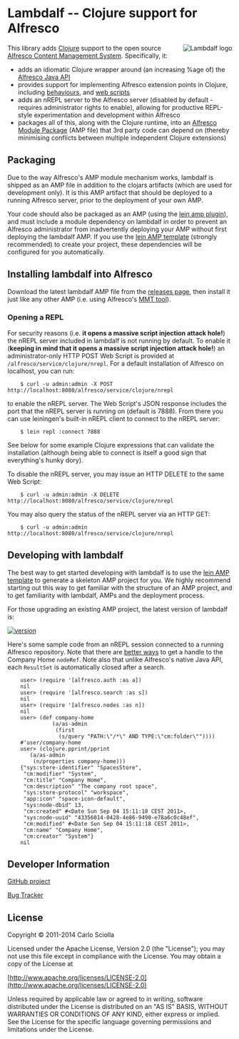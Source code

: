 # Lambdalf -- Clojure support for Alfresco

<img src="https://raw.githubusercontent.com/lambdalf/lambdalf/gh-pages/images/logo-small.png"
 alt="Lambdalf logo" title="Two logos at the price of one!" align="right" />

This library adds [Clojure](http://www.clojure.org/) support to the open source
[Alfresco Content Management System](http://www.alfresco.com/). Specifically, it:

 * adds an idiomatic Clojure wrapper around (an increasing %age of) the [Alfresco Java API](http://wiki.alfresco.com/wiki/Java_Foundation_API)
 * provides support for implementing Alfresco extension points in Clojure, including
   [behaviours](https://github.com/lambdalf/lambdalf/blob/master/src/clojure/alfresco/behave.clj), and
   [web scripts](https://github.com/lambdalf/lambdalf/blob/master/src/clojure/spring/surf/webscript.clj)
 * adds an nREPL server to the Alfresco server (disabled by default - requires administrator rights to enable),
   allowing for productive REPL-style experimentation and development within Alfresco
 * packages all of this, along with the Clojure runtime, into an [Alfresco Module Package](http://wiki.alfresco.com/wiki/AMP_Files)
   (AMP file) that 3rd party code can depend on (thereby minimising conflicts between multiple independent Clojure extensions)

## Packaging
Due to the way Alfresco's AMP module mechanism works, lambdalf is shipped as an AMP file in addition to the clojars
artifacts (which are used for development only).  It is this AMP artifact that should be deployed to a running
Alfresco server, prior to the deployment of your own AMP.

Your code should also be packaged as an AMP (using the [lein amp plugin](https://github.com/lambdalf/lein-amp)), and must
include a module dependency on lambdalf in order to prevent an Alfresco administrator from inadvertently deploying
your AMP without first deploying the lambdalf AMP. If you use the [lein AMP template](https://github.com/lambdalf/amp-template)
(strongly recommended) to create your project, these dependencies will be configured for you automatically.

## Installing lambdalf into Alfresco

Download the latest lambdalf AMP file from the [releases page](https://github.com/lambdalf/lambdalf/releases), then
install it just like any other AMP (i.e. using Alfresco's [MMT tool](https://wiki.alfresco.com/wiki/Module_Management_Tool)).

### Opening a REPL

For security reasons (i.e. **it opens a massive script injection attack hole!**) the nREPL server included in lambdalf is
not running by default. To enable it (**keeping in mind that it opens a massive script injection attack hole!**) an
administrator-only HTTP POST Web Script is provided at `/alfresco/service/clojure/nrepl`. For a default installation
of Alfresco on localhost, you can run:

```shell
    $ curl -u admin:admin -X POST http://localhost:8080/alfresco/service/clojure/nrepl
```

to enable the nREPL server.  The Web Script's JSON response includes the port that the nREPL server is running on
(default is 7888).  From there you can use leiningen's built-in nREPL client to connect to the nREPL server:

```shell
    $ lein repl :connect 7888
```

See below for some example Clojure expressions that can validate the installation (although being able to connect is
itself a good sign that everything's hunky dory).

To disable the nREPL server, you may issue an HTTP DELETE to the same Web Script:

```shell
    $ curl -u admin:admin -X DELETE http://localhost:8080/alfresco/service/clojure/nrepl
```

You may also query the status of the nREPL server via an HTTP GET:

```shell
    $ curl -u admin:admin http://localhost:8080/alfresco/service/clojure/nrepl
```

## Developing with lambdalf

The best way to get started developing with lambdalf is to use the [lein AMP template](https://github.com/lambdalf/amp-template)
to generate a skeleton AMP project for you.  We highly recommend starting out this way to get familiar with the structure of an
AMP project, and to get familiarity with lambdalf, AMPs and the deployment process.

For those upgrading an existing AMP project, the latest version of lambdalf is:

[![version](https://clojars.org/org.clojars.lambdalf/lambdalf/latest-version.svg)](https://clojars.org/org.clojars.lambdalf/lambdalf)

Here's some sample code from an nREPL session connected to a running Alfresco repository. Note that there are
[better ways](https://github.com/lambdalf/lambdalf/blob/master/src/clojure/alfresco/nodes.clj#L65) to get a handle to the Company
Home `nodeRef`.  Note also that unlike Alfresco's native Java API, each `ResultSet` is automatically closed after a search.

```
    user> (require '[alfresco.auth :as a])
    nil
    user> (require '[alfresco.search :as s])
    nil
    user> (require '[alfresco.nodes :as n])
    nil
    user> (def company-home
              (a/as-admin
               (first
                (s/query "PATH:\"/*\" AND TYPE:\"cm:folder\""))))
    #'user/company-home
    user> (clojure.pprint/pprint
       (a/as-admin
        (n/properties company-home)))
    {"sys:store-identifier" "SpacesStore",
     "cm:modifier" "System",
     "cm:title" "Company Home",
     "cm:description" "The company root space",
     "sys:store-protocol" "workspace",
     "app:icon" "space-icon-default",
     "sys:node-dbid" 13,
     "cm:created" #<Date Sun Sep 04 15:11:18 CEST 2011>,
     "sys:node-uuid" "43356014-0428-4e86-9490-e78a6c0c48ef",
     "cm:modified" #<Date Sun Sep 04 15:11:18 CEST 2011>,
     "cm:name" "Company Home",
     "cm:creator" "System"}
    nil
```

## Developer Information

[GitHub project](https://github.com/lambdalf/lambdalf)

[Bug Tracker](https://github.com/lambdalf/lambdalf/issues)

## License

Copyright © 2011-2014 Carlo Sciolla

Licensed under the Apache License, Version 2.0 (the "License");
you may not use this file except in compliance with the License.
You may obtain a copy of the License at

   [http://www.apache.org/licenses/LICENSE-2.0](http://www.apache.org/licenses/LICENSE-2.0)

Unless required by applicable law or agreed to in writing, software
distributed under the License is distributed on an "AS IS" BASIS,
WITHOUT WARRANTIES OR CONDITIONS OF ANY KIND, either express or implied.
See the License for the specific language governing permissions and
limitations under the License.
